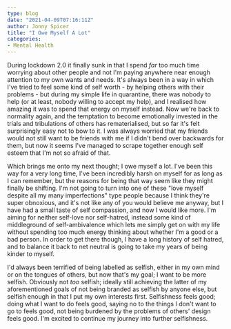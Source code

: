 ```yaml
---
type: blog
date: "2021-04-09T07:16:11Z"
author: Jonny Spicer
title: "I Owe Myself A Lot"
categories:
- Mental Health
---
```

During lockdown 2.0 it finally sunk in that I spend *far* too much time worrying about other people and not I'm paying anywhere near enough attention to my own wants and needs. It's always been in a way in which I've
tried to feel some kind of self worth - by helping others with their problems - but during my simple life in quarantine, there was nobody to help (or at least, nobody willing to accept my help), and I realised how
amazing it was to spend that energy on myself instead. Now we're back to normality again, and the temptation to become emotionally invested in the trials and tribulations of others has rematerialised, but
so far it's felt surprisingly easy not to bow to it. I was always worried that my friends would not still want to be friends with me if I didn't bend over backwards for them, but now it seems I've managed to scrape
together enough self esteem that I'm not so afraid of that.

Which brings me onto my next thought; I owe myself a lot. I've been this way for a very long time, I've been incredibly harsh on myself for as long as I can remember, but the reasons for being that way seem like
they might finally be shifting. I'm not going to turn into one of these "love myself despite all my many imperfections" type people because I think they're super obnoxious, and it's not like any of you would believe
me anyway, but I have had a small taste of self compassion, and now I would like more. I'm aiming for neither self-love nor self-hatred, instead some kind of middleground of self-ambivalence which lets me simply
get on with my life without spending too much energy thinking about whether I'm a good or a bad person. In order to get there though, I have a long history of self hatred, and to balance it back to net neutral is
going to take my years of being kinder to myself.

I'd always been terrified of being labelled as selfish, either in my own mind or on the tongues of others, but now that's my goal; I want to be more selfish. Obviously not *too* selfish; ideally still achieving the
latter of my aforementioned goals of not being branded as selfish by anyone else, but selfish enough in that I put my own interests first. Selfishness feels good; doing what I want to do feels good, saying no to
the things I don't want to go to feels good, not being burdened by the problems of others' design feels good. I'm excited to continue my journey into further selfishness.
